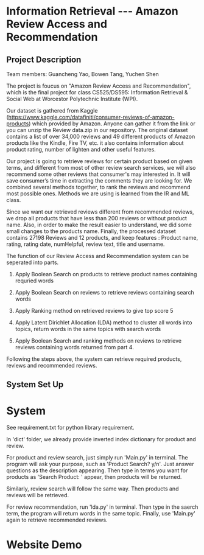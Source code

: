 # Information Retrieval --- Amazon Review Access and Recommendation

## Project Description

Team members: Guancheng Yao, Bowen Tang, Yuchen Shen

The project is foucus on "Amazon Review Access and Recommendation", which is the final project for class CS525/DS595: Information Retrieval & Social Web at Worcestor Polytechnic Institute (WPI).

Our dataset is gathered from Kaggle (https://www.kaggle.com/datafiniti/consumer-reviews-of-amazon-products) which provided by Amazon. Anyone can gather it from the link or you can unzip the Review data.zip in our repository.
The original dataset contains a list of over 34,000 reviews and 49 different products of Amazon products like the Kindle, Fire TV, etc. it also contains information about product rating, number of lighten and other useful features.

Our project is going to retrieve reviews for certain product based on given terms, and different from most of other review search services, we will also recommend some other reviews that consumer's may interested in. It will save consumer’s time in extracting the comments they are looking for. We combined several methods together, to rank the reviews and recommend most possible ones. Methods we are using is learned from the IR and ML class.

Since we want our retrieved reviews different from recommended reviews, we drop all products that have less than 200 reviews or without product name. Also, in order to make the result easier to understand, we did some small changes to the products name. Finally, the processed dataset contains 27198 Reviews and 12 products, and keep features : Product name, rating, rating date, numHelpful, review text, title and username.

The function of our Review Access and Recommendation system can be seperated into parts.

  1. Apply Boolean Search on products to retrieve product names containing requried words
  
  2. Apply Boolean Search on reviews to retrieve reviews containing search words
  
  3. Apply Ranking method on retrieved reviews to give top score 5
  
  4. Apply Latent Dirichlet Allocation (LDA) method to cluster all words into topics, return words in the same topics with search words 
  
  5. Apply Boolean Search and ranking methods on reviews to retrieve reviews containing words returned from part 4.
  
Following the steps above, the system can retrieve required products, reviews and recommended reviews.

## System Set Up

# System
See requirement.txt for python library requirement.

In 'dict' folder, we already provide inverted index dictionary for product and review.

For product and review search, just simply run 'Main.py' in terminal.
The program will ask your purpose, such as 'Product Search? y/n'. Just answer questions as the description appearing.
Then type in terms you want for products as 'Search Product: ' appear, then products will be returned.

Similarly, review search will follow the same way.
Then products and reviews will be retrieved.

For review recommendation, run 'lda.py' in terminal.
Then type in the saerch term, the program will return words in the same topic. Finally, use 'Main.py' again to retrieve recommended reviews.
# Website Demo

